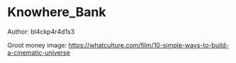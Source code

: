 # Knowhere_Bank

Author: bl4ckp4r4d1s3

Groot money image: https://whatculture.com/film/10-simple-ways-to-build-a-cinematic-universe
